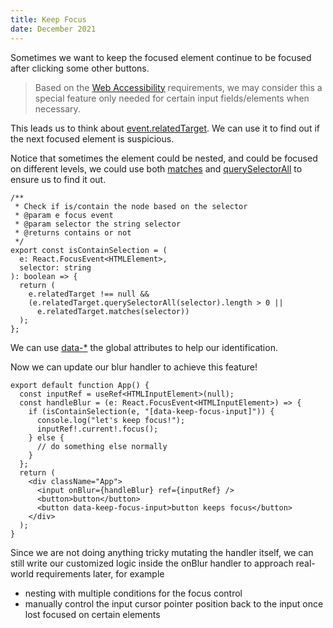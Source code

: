 ```yaml
---
title: Keep Focus
date: December 2021
---
```


Sometimes we want to keep the focused element continue to be focused after clicking some other buttons.  

>Based on the [Web Accessibility](https://www.w3.org/WAI/fundamentals/accessibility-intro/) requirements, we may consider this a special feature only needed for certain input fields/elements when necessary.  

This leads us to think about [event.relatedTarget](https://developer.mozilla.org/en-US/docs/Web/API/MouseEvent/relatedTarget). We can use it to find out if the next focused element is suspicious.  

Notice that sometimes the element could be nested, and could be focused on different levels, we could use both [matches](https://developer.mozilla.org/en-US/docs/Web/API/Element/matches) and [querySelectorAll](https://developer.mozilla.org/en-US/docs/Web/API/Document/querySelectorAll) to ensure us to find it out.  

```tsx
/**
 * Check if is/contain the node based on the selector
 * @param e focus event
 * @param selector the string selector
 * @returns contains or not
 */
export const isContainSelection = (
  e: React.FocusEvent<HTMLElement>,
  selector: string
): boolean => {
  return (
    e.relatedTarget !== null &&
    (e.relatedTarget.querySelectorAll(selector).length > 0 ||
      e.relatedTarget.matches(selector))
  );
};
```

We can use [data-*](https://developer.mozilla.org/en-US/docs/Web/HTML/Global_attributes/data-*) the global attributes to help our identification.  

Now we can update our blur handler to achieve this feature!

```tsx
export default function App() {
  const inputRef = useRef<HTMLInputElement>(null);
  const handleBlur = (e: React.FocusEvent<HTMLInputElement>) => {
    if (isContainSelection(e, "[data-keep-focus-input]")) {
      console.log("let's keep focus!");
      inputRef!.current!.focus();
    } else {
      // do something else normally
    }
  };
  return (
    <div className="App">
      <input onBlur={handleBlur} ref={inputRef} />
      <button>button</button>
      <button data-keep-focus-input>button keeps focus</button>
    </div>
  );
}
```

Since we are not doing anything tricky mutating the handler itself, we can still write our customized logic inside the onBlur handler to approach real-world requirements later, for example

- nesting with multiple conditions for the focus control  
- manually control the input cursor pointer position back to the input once lost focused on certain elements  
